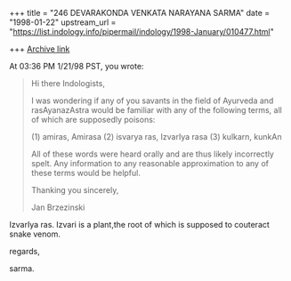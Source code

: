 +++
title = "246 DEVARAKONDA VENKATA NARAYANA SARMA"
date = "1998-01-22"
upstream_url = "https://list.indology.info/pipermail/indology/1998-January/010477.html"

+++
[Archive link](https://list.indology.info/pipermail/indology/1998-January/010477.html)

At 03:36 PM 1/21/98 PST, you wrote:
>Hi there Indologists,
>
>I was wondering if any of you savants in the field of Ayurveda and
rasAyanazAstra would be familiar with any of the following terms, all of
which are supposedly poisons:
>
>(1) amiras, Amirasa
>(2) isvarya ras, IzvarIya rasa
>(3) kulkarn, kunkAn
>
>All of these words were heard orally and are thus likely incorrectly
spelt. Any information to any reasonable approximation to any of these
terms would be helpful.
>
>Thanking you sincerely,
>
>Jan Brzezinski
>
>

IzvarIya ras. Izvari is a plant,the root of which is supposed to couteract
snake venom.

regards,

sarma.



